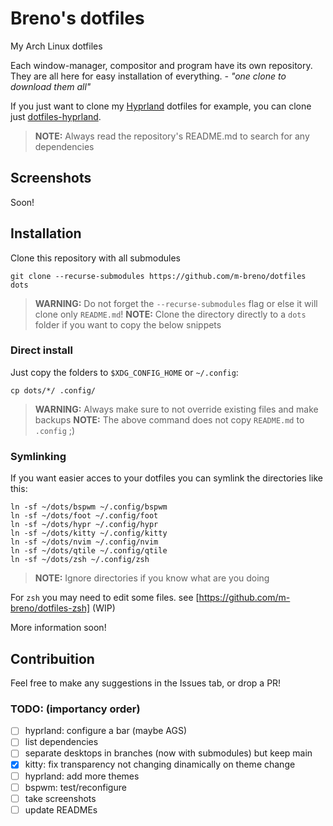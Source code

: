 # Breno's dotfiles

My Arch Linux dotfiles

Each window-manager, compositor and program have its own repository.
They are all here for easy installation of everything. *- "one clone to download them all"*

If you just want to clone my [Hyprland](https://github.com/hyprwm/Hyprland) dotfiles for example, you can clone just [dotfiles-hyprland](https://github.com/m-breno/dotfiles-hyprland).
> **NOTE:** Always read the repository's README.md to search for any dependencies

## Screenshots

Soon!

## Installation

Clone this repository with all submodules

```
git clone --recurse-submodules https://github.com/m-breno/dotfiles dots
```

> **WARNING:** Do not forget the `--recurse-submodules` flag or else it will clone only `README.md`!
> **NOTE:** Clone the directory directly to a `dots` folder if you want to copy the below snippets

### Direct install

Just copy the folders to `$XDG_CONFIG_HOME` or `~/.config`:

```
cp dots/*/ .config/
```

> **WARNING:** Always make sure to not override existing files and make backups
> **NOTE:** The above command does not copy `README.md` to `.config` ;)

### Symlinking

If you want easier acces to your dotfiles you can symlink the directories like this:

```
ln -sf ~/dots/bspwm ~/.config/bspwm
ln -sf ~/dots/foot ~/.config/foot
ln -sf ~/dots/hypr ~/.config/hypr
ln -sf ~/dots/kitty ~/.config/kitty
ln -sf ~/dots/nvim ~/.config/nvim
ln -sf ~/dots/qtile ~/.config/qtile
ln -sf ~/dots/zsh ~/.config/zsh
```

> **NOTE:** Ignore directories if you know what are you doing

For `zsh` you may need to edit some files. see [https://github.com/m-breno/dotfiles-zsh] (WIP)

More information soon!

## Contribuition

Feel free to make any suggestions in the Issues tab, or drop a PR!

### TODO: (importancy order)

- [ ] hyprland: configure a bar (maybe AGS)
- [ ] list dependencies
- [ ] separate desktops in branches (now with submodules) but keep main
- [x] kitty: fix transparency not changing dinamically on theme change
- [ ] hyprland: add more themes
- [ ] bspwm: test/reconfigure
- [ ] take screenshots
- [ ] update READMEs
